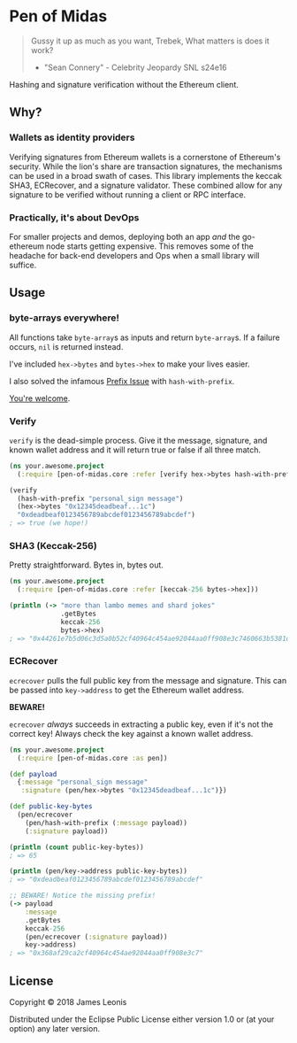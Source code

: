 # Pen of Midas

> Gussy it up as much as you want, Trebek, What matters is does it work?  
> - "Sean Connery" - Celebrity Jeopardy SNL s24e16

Hashing and signature verification without the Ethereum client.

## Why?

### Wallets as identity providers

Verifying signatures from Ethereum wallets is a cornerstone of Ethereum's
security. While the lion's share are transaction signatures, the mechanisms can
be used in a broad swath of cases. This library implements the keccak SHA3,
ECRecover, and a signature validator. These combined allow for any signature
to be verified without running a client or RPC interface.

### Practically, it's about DevOps

For smaller projects and demos, deploying both an app *and* the go-ethereum
node starts getting expensive. This removes some of the headache for back-end
developers and Ops when a small library will suffice.

## Usage

### byte-arrays everywhere!

All functions take `byte-array`s as inputs and return `byte-array`s. If a
failure occurs, `nil` is returned instead.

I've included `hex->bytes` and `bytes->hex` to make your lives easier.

I also solved the infamous [Prefix Issue][prefix-issue] with `hash-with-prefix`.

[You're welcome][youre-welcome].

### Verify

`verify` is the dead-simple process. Give it the message, signature, and
known wallet address and it will return true or false if all three match.

```clojure
(ns your.awesome.project
  (:require [pen-of-midas.core :refer [verify hex->bytes hash-with-prefix])

(verify
  (hash-with-prefix "personal_sign message")
  (hex->bytes "0x12345deadbeaf...1c")
  "0xdeadbeaf0123456789abcdef0123456789abcdef")
; => true (we hope!)
```

### SHA3 (Keccak-256)

Pretty straightforward. Bytes in, bytes out.

```clojure
(ns your.awesome.project
  (:require [pen-of-midas.core :refer [keccak-256 bytes->hex]))

(println (-> "more than lambo memes and shard jokes"
             .getBytes
             keccak-256
             bytes->hex)
; => "0x44261e7b5d06c3d5a0b52cf40964c454ae92044aa0ff908e3c7460663b5381db"
```

### ECRecover

`ecrecover` pulls the full public key from the message and signature. This can
be passed into `key->address` to get the Ethereum wallet address.

**BEWARE!**

`ecrecover` *always* succeeds in extracting a public key, even if it's not
the correct key! Always check the key against a known wallet address.

```clojure
(ns your.awesome.project
  (:require [pen-of-midas.core :as pen])

(def payload
  {:message "personal_sign message"
   :signature (pen/hex->bytes "0x12345deadbeaf...1c")})

(def public-key-bytes
  (pen/ecrecover
    (pen/hash-with-prefix (:message payload))
    (:signature payload))

(println (count public-key-bytes))
; => 65

(println (pen/key->address public-key-bytes))
; => "0xdeadbeaf0123456789abcdef0123456789abcdef"

;; BEWARE! Notice the missing prefix!
(-> payload
    :message
    .getBytes
    keccak-256
    (pen/ecrecover (:signature payload))
    key->address)
; => "0x368af29ca2cf40964c454ae92044aa0ff908e3c7"
```

## License

Copyright © 2018 James Leonis

Distributed under the Eclipse Public License either version 1.0 or (at
your option) any later version.

[prefix-issue]: https://github.com/ethereum/go-ethereum/issues/14794

[youre-welcome]: https://www.youtube.com/watch?v=79DijItQXMM

